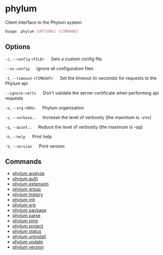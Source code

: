 # phylum

Client interface to the Phylum system

```sh
Usage: phylum [OPTIONS] [COMMAND]
```

## Options

`-c`, `--config` `<FILE>`
&emsp; Sets a custom config file

`--no-config`
&emsp; Ignore all configuration files

`-t`, `--timeout` `<TIMEOUT>`
&emsp; Set the timeout (in seconds) for requests to the Phylum api

`--ignore-certs`
&emsp; Don't validate the server certificate when performing api requests

`-o`, `--org` `<ORG>`
&emsp; Phylum organization

`-v`, `--verbose`...
&emsp; Increase the level of verbosity (the maximum is -vvv)

`-q`, `--quiet`...
&emsp; Reduce the level of verbosity (the maximum is -qq)

`-h`, `--help`
&emsp; Print help

`-V`, `--version`
&emsp; Print version

## Commands

* [phylum analyze](./phylum_analyze.md)
* [phylum auth](./phylum_auth.md)
* [phylum extension](./phylum_extension.md)
* [phylum group](./phylum_group.md)
* [phylum history](./phylum_history.md)
* [phylum init](./phylum_init.md)
* [phylum org](./phylum_org.md)
* [phylum package](./phylum_package.md)
* [phylum parse](./phylum_parse.md)
* [phylum ping](./phylum_ping.md)
* [phylum project](./phylum_project.md)
* [phylum status](./phylum_status.md)
* [phylum uninstall](./phylum_uninstall.md)
* [phylum update](./phylum_update.md)
* [phylum version](./phylum_version.md)
